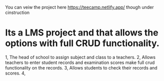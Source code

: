 You can veiw the project here https://teecamp.netlify.app/ though under cinstruction

# Its a LMS project and that allows the options with full CRUD functionality.
1, The head of school to assign subject and class to a teachers. 
2, Allows teachers to enter student records and examination scores make full crud functionality on the records.
3, Allows students to check their records and scores.
4, 

